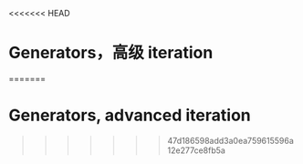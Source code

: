 
<<<<<<< HEAD
# Generators，高级 iteration
=======
# Generators, advanced iteration
>>>>>>> 47d186598add3a0ea759615596a12e277ce8fb5a
